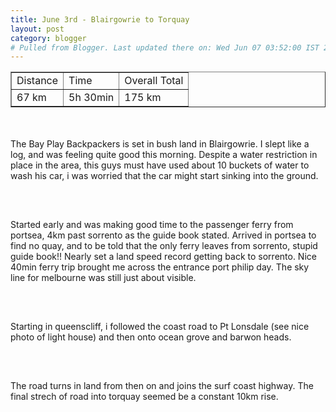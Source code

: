 ```yaml
---
title: June 3rd - Blairgowrie to Torquay
layout: post
category: blogger
# Pulled from Blogger. Last updated there on: Wed Jun 07 03:52:00 IST 2006
---
```

<TABLE BORDER="1"><TR><TD>Distance</TD><TD>Time</TD><TD>Overall Total</TD></TR><TR><TD>67 km</TD><TD>5h 30min</TD><TD>175 km</TD></TR></Table><br /><br />The Bay Play Backpackers is set in bush land  in Blairgowrie. I slept like a log, and was feeling quite good this morning. Despite a water restriction in place in the area, this guys must have used about 10 buckets of water to wash his car, i was worried that the car might start sinking into the ground.<br /><br /><a onblur="try {parent.deselectBloggerImageGracefully();} catch(e) {}" href="http://photos1.blogger.com/blogger/916/2956/1600/IMG_0605.jpg"><img style="display:block; margin:0px auto 10px; text-align:center;cursor:pointer; cursor:hand;" src="http://photos1.blogger.com/blogger/916/2956/320/IMG_0605.jpg" border="0" alt="" /></a><br /><br />Started early and was making good time to the passenger ferry from portsea, 4km past sorrento as the guide book stated. Arrived in portsea to find no quay, and to be told that the only ferry leaves from sorrento, stupid guide book!!  Nearly set a land speed record getting back to sorrento. Nice 40min ferry trip brought me across the entrance port philip day. The sky line for melbourne was still just about visible. <br /><br /><a onblur="try {parent.deselectBloggerImageGracefully();} catch(e) {}" href="http://photos1.blogger.com/blogger/916/2956/1600/IMG_0606.jpg"><img style="display:block; margin:0px auto 10px; text-align:center;cursor:pointer; cursor:hand;" src="http://photos1.blogger.com/blogger/916/2956/320/IMG_0606.jpg" border="0" alt="" /></a><br /><br />Starting in queenscliff, i followed the coast road to Pt Lonsdale (see nice photo of light house) and then onto ocean grove and barwon heads. <br /><br /><a onblur="try {parent.deselectBloggerImageGracefully();} catch(e) {}" href="http://photos1.blogger.com/blogger/916/2956/1600/IMG_0620.jpg"><img style="display:block; margin:0px auto 10px; text-align:center;cursor:pointer; cursor:hand;" src="http://photos1.blogger.com/blogger/916/2956/320/IMG_0620.jpg" border="0" alt="" /></a><br /><br />The road turns in land from then on and joins the surf coast highway. The final strech of road into torquay seemed be a constant 10km rise. <br /><br /><a onblur="try {parent.deselectBloggerImageGracefully();} catch(e) {}" href="http://photos1.blogger.com/blogger/916/2956/1600/IMG_0627.jpg"><img style="display:block; margin:0px auto 10px; text-align:center;cursor:pointer; cursor:hand;" src="http://photos1.blogger.com/blogger/916/2956/320/IMG_0627.jpg" border="0" alt="" /></a>
